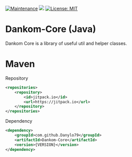 [![Maintenance](https://img.shields.io/badge/Maintained%3F-yes-green.svg)](https://GitHub.com/Naereen/StrapDown.js/graphs/commit-activity) 
[![](https://jitpack.io/v/Danylo79/Dankom-Core.svg)](https://jitpack.io/#Danylo79/Dankom-Core)
[![License: MIT](https://img.shields.io/badge/License-MIT-yellow.svg)](https://opensource.org/licenses/MIT)

# Dankom-Core (Java)
Dankom Core is a library of useful util and helper classes.

# Maven

Repository
```xml
<repositories>
    <repository>
        <id>jitpack.io</id>
        <url>https://jitpack.io</url>
    </repository>
</repositories>
```
Dependency
```xml
<dependency>
    <groupId>com.github.Danylo79</groupId>
    <artifactId>Dankom-Core</artifactId>
    <version>{VERSION}</version>
</dependency>
```
